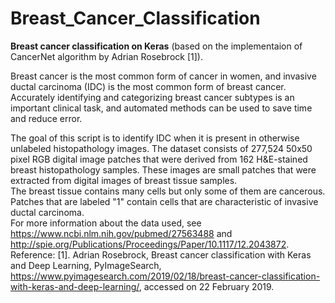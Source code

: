 # Breast_Cancer_Classification

**Breast cancer classification on Keras** (based on the implementaion of CancerNet algorithm by Adrian Rosebrock [1]).

Breast cancer is the most common form of cancer in women, and invasive ductal carcinoma (IDC) is the most common form of breast cancer. Accurately identifying and categorizing breast cancer subtypes is an important clinical task, and automated methods can be used to save time and reduce error.

The goal of this script is to identify IDC when it is present in otherwise unlabeled histopathology images.
The dataset consists of 277,524 50x50 pixel RGB digital image patches that were derived from 162 H&E-stained breast histopathology samples.
These images are small patches that were extracted from digital images of breast tissue samples. 
\
The breast tissue contains many cells but only some of them are cancerous. 
Patches that are labeled "1" contain cells that are characteristic of invasive ductal carcinoma. 
\
For more information about the data used, 
see https://www.ncbi.nlm.nih.gov/pubmed/27563488 and http://spie.org/Publications/Proceedings/Paper/10.1117/12.2043872.
\
Reference:
[1]. Adrian Rosebrock, Breast cancer classification with Keras and Deep Learning, PyImageSearch, https://www.pyimagesearch.com/2019/02/18/breast-cancer-classification-with-keras-and-deep-learning/, accessed on 22 February 2019.
